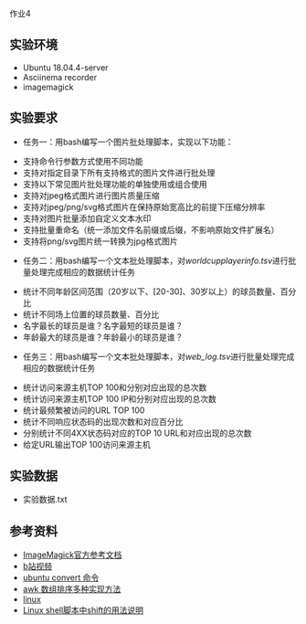 作业4

## 实验环境
- Ubuntu 18.04.4-server
- Asciinema recorder
- imagemagick



##  实验要求

* 任务一：用bash编写一个图片批处理脚本，实现以下功能：
- 支持命令行参数方式使用不同功能
-  支持对指定目录下所有支持格式的图片文件进行批处理
-  支持以下常见图片批处理功能的单独使用或组合使用
-  支持对jpeg格式图片进行图片质量压缩
-  支持对jpeg/png/svg格式图片在保持原始宽高比的前提下压缩分辨率
-  支持对图片批量添加自定义文本水印
-  支持批量重命名（统一添加文件名前缀或后缀，不影响原始文件扩展名）
-  支持将png/svg图片统一转换为jpg格式图片
* 任务二：用bash编写一个文本批处理脚本，对*worldcupplayerinfo.tsv*进行批量处理完成相应的数据统计任务
-  统计不同年龄区间范围（20岁以下、[20-30]、30岁以上）的球员数量、百分比
-  统计不同场上位置的球员数量、百分比
-  名字最长的球员是谁？名字最短的球员是谁？
-  年龄最大的球员是谁？年龄最小的球员是谁？
* 任务三：用bash编写一个文本批处理脚本，对*web_log.tsv*进行批量处理完成相应的数据统计任务
-  统计访问来源主机TOP 100和分别对应出现的总次数
-  统计访问来源主机TOP 100 IP和分别对应出现的总次数
-  统计最频繁被访问的URL TOP 100
-  统计不同响应状态码的出现次数和对应百分比
-  分别统计不同4XX状态码对应的TOP 10 URL和对应出现的总次数
-  给定URL输出TOP 100访问来源主机


## 实验数据

- 实验数据.txt




## 参考资料
- [ImageMagick官方参考文档](https://imagemagick.org/)
- [b站视频](https://space.bilibili.com/388851616?from=search&seid=6397223225123693016)
- [ubuntu convert 命令](https://blog.csdn.net/HUXINY/article/details/87879249)
- [awk 数组排序多种实现方法](https://www.cnblogs.com/chengmo/archive/2010/10/09/1846696.html)
- [linux](https://github.com/CUCCS)
- [Linux shell脚本中shift的用法说明](https://blog.csdn.net/zhu_xun/article/details/24796235?utm_medium=distribute.pc_relevant.none-task-blog-BlogCommendFromBaidu-2&depth_1-utm_source=distribute.pc_relevant.none-task-blog-BlogCommendFromBaidu-2)
